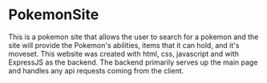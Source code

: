 # PokemonSite

This is a pokemon site that allows the user to search for a pokemon and the site will provide the Pokemon's abilities, items that it can hold, and it's moveset. This website was created with html, css, javascript and with ExpressJS as the backend. The backend primarily serves up the main page and handles any api requests coming from the client.
